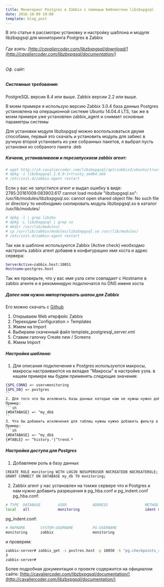 ```yaml
---
title: Мониторинг Postgres в Zabbix с помошью библиотеки libzbxpgsql 
date: 2016-10-09 19:00
template: blog_post
---
```


В это статье я рассмотрю установку и настройку шаблона и модуля libzbxpgsql для мониторинга Postgres в Zabbix
<!--more-->

###### Где взять: [http://cavaliercoder.com/libzbxpgsql/download/](http://cavaliercoder.com/libzbxpgsql/documentation/)
###### Оф. сайт: 


##### Системные требования:
PostgreSQL версии 8.4 или выше.
Zabbix версии 2.2 или выше.

В моем примере я использую версию Zabbix 3.0.4 база данных Postgres установлена на операционной системе Ubuntu 14.04.4 LTS, так же в моем примере уже установлен zabbix_agent и снимает основные параметры системы

Для установки модуля libzbxpgsql можно воспользоваться двумя способами, первый это скачать и установить модуль для забикс в ручную второй установить из уже собранных пакетов, я выбрал пусть установки из собраного пакета .deb

##### Качаем, устанавливаем и перезапускаем zabbix агент:
```sh
# wget http://s3.cavaliercoder.com/libzbxpgsql/apt/zabbix3/ubuntu/trusty/amd64/libzbxpgsql_1.0.0-1%2Btrusty_amd64.deb
# dpkg -i libzbxpgsql_1.0.0-1+trusty_amd64.deb
# /etc/init.d/zabbix-agent restart
```

Если у вас не запустился агент и выдал ошибку в виде:
  2785:20161009:083903.617 cannot load module "libzbxpgsql.so": /usr/lib/modules/libzbxpgsql.so: cannot open shared object file: No such file or directory
то необходимо скопировать модуль libzbxpgsql.so в каталог /usr/lib/modules/

```sh
# dpkg -l | grep libzbx
# dpkg -L libzbxpgsql | grep so
# mkdir /usr/lib/modules/
# cp /usr/lib/zabbix/modules/libzbxpgsql.so /usr/lib/modules/
# /etc/init.d/zabbix-agent restart
```

Так как в шаблоне используются Zabbix (Active check) необходмо настроить zabbix агент добавив в конфигурацию имя хоста и адрес сервера:
```sh
ServerActive=zabbix.host:10051
Hostname=postgres.host
```
Так же проверьте, что у вас имя узла сети совпадает с Hostname в zabbix агенте и я рекоминидую подключатся по DNS именя хоста

##### Далее нам нужно импортировать шалон для Zabbix
Его можно скачать с [Github](https://raw.githubusercontent.com/cavaliercoder/libzbxpgsql/v1.0.0/template_postgresql_server.xml) 
1. Открываем Web итерфейс Zabbix
2. Переходим Configuration > Templates
3. Жмем на Import
4. Выбираем скаченный файл template_postgresql_server.xml
5. Ставим галочку Create new / Screens
6. Жмем Import 

##### Настройка шаблона:
1. Для описания подключения к Postgres используются макросы, макросы настраиваются на вкладке "Макросы" в настройке узла.
в нашем примере мы будем применять следющие значения:
```sh
{$PG_CONN} => user=monitoring
{$PG_DB} => postgres
``
2. Для того что бы исключить базы данных которые нам не нужны нужно добавить фильтр в Discover PostgreSQL Databases 
Пример:
```sh
{#DATABASE} => ^my_db$
``
3. Что бы добавить исключения для таблиц нужны нужно добавить фильтр в Discover PostgreSQL Tables и Discover PostgreSQL Indexes
Пример:
```sh
{#DATABASE} => ^my_db$
{#TABLE} => ^history.*|^trend.*
```

##### Настройка доступа для Postgres
1. Добавляем роль в базу данных
```sh
CREATE ROLE monitoring WITH LOGIN NOSUPERUSER NOCREATEDB NOCREATEROLE;
GRANT CONNECT ON DATABASE my_db TO monitoring;
```
2. Zabbix агент у нас установлен на томже сервере что и Postgres и нам нужно добавить разрешения в pg_hba.conf и pg_indent.conf
pg_hba.conf:
```sh
# TYPE  DATABASE        USER            ADDRESS                 METHOD
local   all             monitoring                              ident map=monitoring
```

pg_indent.conf:
```sh
# MAPNAME       SYSTEM-USERNAME         PG-USERNAME
monitoring      zabbix                  monitoring
```
и проверим:
```sh
zabbix-server# zabbix_get -s postres.host -p 10050 -k "pg.checkpoints_req[user=monitoring,postgres]"
3
zabbix-server#
```

Более подробная документация о проекте содержится на официалом сайте: [http://cavaliercoder.com/libzbxpgsql/documentation/](http://cavaliercoder.com/libzbxpgsql/documentation/)



